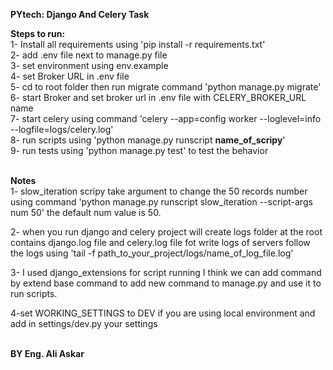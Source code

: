 **PYtech: Django And Celery Task** <br />

**Steps to run:** <br />
1- Install all requirements using 'pip install -r requirements.txt'<br />
2- add .env file next to manage.py file <br />
3- set environment  using env.example <br />
4- set Broker URL in .env file <br />
5- cd to root folder then run migrate command 'python manage.py migrate' <br />
6- start Broker and set broker url in .env file with CELERY_BROKER_URL name <br />
7- start celery using command 'celery --app=config worker --loglevel=info --logfile=logs/celery.log' <br />
8- run scripts using 'python manage.py runscript **name_of_scripy**' <br />
9- run tests using 'python manage.py test' to test the behavior <br /> <br />

**Notes** <br />
1- slow_iteration scripy take argument to change the 50 records number using command 
'python manage.py runscript slow_iteration --script-args num 50'
the default num value is 50. <br />

2- when you run django and celery project will create logs folder at the root
contains django.log file and celery.log file fot write logs of servers
follow the logs using 'tail -f path_to_your_project/logs/name_of_log_file.log' <br />

3- I used django_extensions for script running I think we can add command by extend base command
to add new command to manage.py and use it to run scripts. <br />

4-set WORKING_SETTINGS to DEV if you are using local environment and add in settings/dev.py your settings <br /> <br />

**BY Eng. Ali Askar**